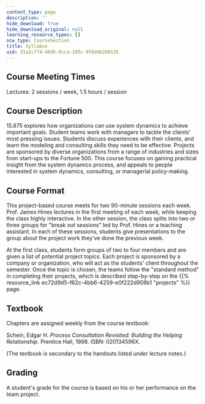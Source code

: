 ```yaml
---
content_type: page
description: ''
hide_download: true
hide_download_original: null
learning_resource_types: []
ocw_type: CourseSection
title: Syllabus
uid: 31a2c774-40db-9cca-105c-976ddb200135
---
```


Course Meeting Times
--------------------

Lectures: 2 sessions / week, 1.5 hours / session

Course Description
------------------

15.875 explores how organizations can use system dynamics to achieve important goals. Student teams work with managers to tackle the clients' most pressing issues. Students discuss experiences with their clients, and learn the modeling and consulting skills they need to be effective. Projects are sponsored by diverse organizations from a range of industries and sizes from start-ups to the Fortune 500. This course focuses on gaining practical insight from the system dynamics process, and appeals to people interested in system dynamics, consulting, or managerial policy-making.

Course Format
-------------

This project-based course meets for two 90-minute sessions each week. Prof. James Hines lectures in the first meeting of each week, while keeping the class highly interactive. In the other session, the class splits into two or three groups for "break out sessions" led by Prof. Hines or a teaching assistant. In each of these sessions, students give presentations to the group about the project work they've done the previous week.

At the first class, students form groups of two to four members and are given a list of potential project topics. Each project is sponsored by a company or organization, who will act as the students' client throughout the semester. Once the topic is chosen, the teams follow the "standard method" in completing their projects, which is described step-by-step on the {{% resource_link ec72d9d5-f62c-4bb6-4259-e0f222d959b1 "projects" %}} page.

Textbook
--------

Chapters are assigned weekly from the course textbook:

Schein, Edgar H. _Process Consultation Revisited: Building the Helping Relationship_. Prentice Hall, 1998. ISBN: 020134596X.

(The textbook is secondary to the handouts listed under lecture notes.)

Grading
-------

A student's grade for the course is based on his or her performance on the team project.
